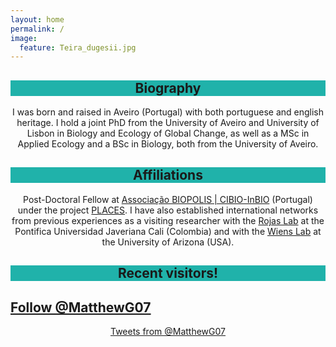 ```yaml
---
layout: home
permalink: /
image:
  feature: Teira_dugesii.jpg
---
```


<div class="tiles">

<div class="tile">
  <h2 class="post-title" style="background-color:lightseagreen; text-align: center; width: 100%;" itemprop="headline">Biography</h2>
  <p class="post-excerpt" align="center"> I was born and raised in Aveiro (Portugal) with both portuguese and english heritage. I hold a joint PhD from the University of Aveiro and University of Lisbon in Biology and Ecology of Global Change, as well as a MSc in Applied Ecology and a BSc in Biology, both from the University of Aveiro. </p> 
</div><!-- /.tile -->

<div class="tile">
  <h2 class="post-title" style="background-color:lightseagreen; text-align: center; width: 100%;" itemprop="headline">Affiliations</h2>
  <p class="post-excerpt" align="center"> Post-Doctoral Fellow at <a href="https://cibio.up.pt/en/people/details/matthew-moreira/">Associação BIOPOLIS | CIBIO-InBIO</a> (Portugal) under the project <a href="https://projectplaces.pt">PLACES</a>. I have also established international networks from previous experiences as a visiting researcher with the <a href="https://rojasdanny.wordpress.com/people/">Rojas Lab</a> at the Pontifica Universidad Javeriana Cali (Colombia) and with the <a href="https://www.wienslab.com/Publications.html">Wiens Lab</a> at the University of Arizona (USA).</p>
</div><!-- /.tile -->

<div class="tile">
  <h2 class="post-title" style="background-color:lightseagreen; text-align: center; width: 100%;" itemprop="headline">Recent visitors!</h2>
  <p class="post-excerpt" align="center" style="width: 100%;">
<script type="text/javascript" id="clustrmaps" src="//clustrmaps.com/map_v2.js?d=16cNhcaO2c5y9CILCVQbE_hmTR0J7JUjPIoMB9gcdls&cl=ffffff&w=a"></script>
</p>
</div><!-- /.tile -->

<div class="tile">
  <h2 class="post-title" style="background-color:Transparent; text-align: left; width: 100%;" itemprop="headline"><a href="https://twitter.com/MatthewG07" class="twitter-follow-button" data-show-count="false">Follow @MatthewG07</a><script async src="https://platform.twitter.com/widgets.js" charset="utf-8"></script></h2>
  <p class="post-excerpt" align="center" style="width: 100%;">
<a class="twitter-timeline" href="https://twitter.com/MatthewG07">Tweets from @MatthewG07</a> <script async src="https://platform.twitter.com/widgets.js" charset="utf-8"></script>
</p>
</div><!-- /.tile -->

</div><!-- /.tiles -->
